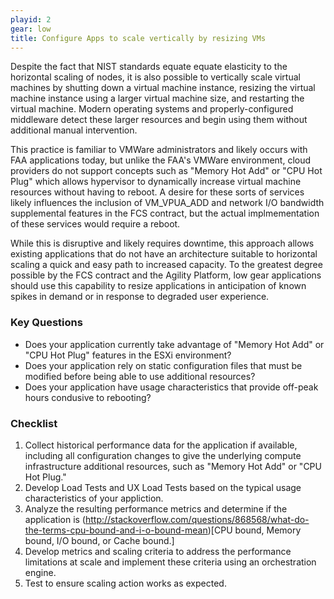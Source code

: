 ```yaml
---
playid: 2
gear: low
title: Configure Apps to scale vertically by resizing VMs
---
```


Despite the fact that NIST standards equate equate elasticity to the horizontal scaling of nodes, it is also possible to vertically scale virtual machines
by shutting down a virtual machine instance, resizing the virtual machine instance using a larger virtual machine size, and restarting the virtual machine.
Modern operating systems and properly-configured middleware detect these larger resources and begin using them without additional manual intervention.

This practice is familiar to VMWare administrators and likely occurs with FAA applications today, but unlike the FAA's VMWare environment, cloud providers do
not support concepts such as "Memory Hot Add" or "CPU Hot Plug" which allows hypervisor to dynamically increase virtual machine resources without having to
reboot. A desire for these sorts of services likely influences the inclusion of VM\_VPUA\_ADD and network I/O bandwidth supplemental features in the FCS
contract, but the actual implmementation of these services would require a reboot.

While this is disruptive and likely requires downtime, this approach allows existing applications that do not have an architecture suitable to horizontal scaling a quick
and easy path to increased capacity. To the greatest degree possible by the FCS contract and the Agility Platform, low gear applications should use this capability
to resize applications in anticipation of known spikes in demand or in response to degraded user experience.

### Key Questions
- Does your application currently take advantage of "Memory Hot Add" or "CPU Hot Plug" features in the ESXi environment?
- Does your application rely on static configuration files that must be modified before being able to use additional resources?
- Does your application have usage characteristics that provide off-peak hours condusive to rebooting?

### Checklist
1. Collect historical performance data for the application if available, including all configuration changes to give the
underlying compute infrastructure additional resources, such as "Memory Hot Add" or "CPU Hot Plug."
2. Develop Load Tests and UX Load Tests based on the typical usage characteristics of your appliction.
3. Analyze the resulting performance metrics and determine if the application is (http://stackoverflow.com/questions/868568/what-do-the-terms-cpu-bound-and-i-o-bound-mean)[CPU bound, Memory bound, I/O bound, or Cache bound.]
4. Develop metrics and scaling criteria to address the performance limitations at scale and implement these criteria using an orchestration engine.
5. Test to ensure scaling action works as expected.